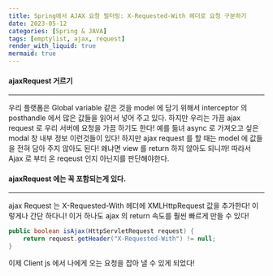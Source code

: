 ```yaml
---
title: Spring에서 AJAX 요청 필터링: X-Requested-With 헤더로 요청 구분하기
date: 2023-05-12
categories: [Spring & JAVA]
tags: [emptylist, ajax, request]
render_with_liquid: true
mermaid: true
---
```

#### ajaxRequest 거르기
---
우리 플랫폼은 Global variable 같은 것을 model 에 담기 위해서 interceptor 의 posthandle 에서 많은 값들을 읽어서 넣어 주고 있다. 
하지만 우리는 가끔 ajax request 로 우리 서버에 요청을 가끔 하기도 한다! 예를 듦녀 async 로 가져오고 싶은 modal 창 내부 정보 이런것들이 있다! 하지만 ajax request 를 할 때는 model 에 값들을 전혀 담아 주지 않아도 된다! 왜냐면 view 를 return 하지 않아도 되니까! 따라서 Ajax 로 부터 온 reqeust 인지 아닌지를 판단해야한다.

#### ajaxRequest 에는 꼭 포함되는게 있다. 
---
ajax Request 는 X-Requested-With 헤더에 XMLHttpRequest 값을 추가한다! 이렇게나 간단 하다니! 이거 하나도 ajax 의 return 속도를 훨씬 빠르게 만들 수 있다!

```java
public boolean isAjax(HttpServletRequest request) {
	return request.getHeader("X-Requested-With") != null;
}
```
이제 Client js 에서 나에게 오는 요청을 잡아 낼 수 있게 되었다!
